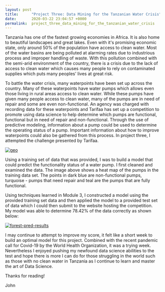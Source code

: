 ```yaml
---
layout: post
title:      "Project Three: Data Mining for the Tanzanian Water Crisis"
date:       2020-03-22 23:04:57 +0000
permalink:  project_three_data_mining_for_the_tanzanian_water_crisis
---
```



Tanzania has one of the fastest growing economies in Africa. It is also home to beautiful landscapes and great lakes. Even with it's promising economic state, only around 50% of the population have access to clean water. Most of the water basins are being polluted at alarming rates due to industrious process and improper handling of waste. With this pollution combined with the semi-arid environment of the country, there is a crisis due to the lack of access to clean water which causes many people to rely on contaminated supplies which puts many peoples' lives at great risk.

To battle the water crisis, many waterpoints have been set up across the country. Many of these waterpoints have water pumps which allows even those living in rural areas access to clean water. While these pumps have given many people access to clean water, many of the pumps are in need of repair and some are even non-functional. An agency was charged with recording data for these waterpoints and Tarifaa has set up a competition to promote using data science to help determine which pumps are functional, functional but in need of repair and non-functional. Through the use of predictive modeling, information about a pump could be used to determine the operating status of a pump. Important information about how to improve waterpoints could also be gathered from this process. In project three, I attempted the challenge presented by Tarifaa.

<a href="https://ibb.co/WzXZdh0"><img src="https://i.ibb.co/X5P1dQD/geo.jpg" alt="geo" border="0"></a>

Using a training set of data that was provided, I was to build a model that could predict the functionality status of a water pump. I first cleaned and examined the data. The image above shows a heat map of the pumps in the training data set. The points in dark blue are non-functional pumps, turquoise - pumps that need repair and teal are the pumps that are fully functional.

Using techniques learned in Module 3, I constructed a model using the provided training set data and then applied the model to a provided test set of data which I could then submit to the website hosting the competition. My model was able to determine 78.42% of the data correctly  as shown below:

<a href="https://imgbb.com/"><img src="https://i.ibb.co/3f379Ph/forest-pred-results.jpg" alt="forest-pred-results" border="0"></a>

I may continue to attempt to improve my score, it felt like a short week to build an optimal model for this project. Combined with the recent pandemic call for Covid-19 by the World Health Organization, it was a trying week. Nevertheless I enjoyed pushing my newfound data science abilities to the test and hope there is more I can do for those struggling in the world such as those with no clean water in Tanzania as I continue to learn and master the art of Data Science.

Thanks for reading!

John

